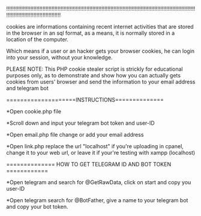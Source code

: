 !!!!!!!!!!!!!!!!!!!!!!!!!!!!!!!!!!!!!!!!!!!!!!!!!!!!!!!!!!!!!!!!!!!!!!!!!!!!!!!!!!!!!!!!!!!!!!!!!!!!!!!!!!!!!!!!!!!!!!!!!!!!!!!!!!!!!!!!!!!!!!!!!!!!!!!!!!!!!!!!!

cookies are informations containing recent internet activities that are stored in the browser in an sql format, as a means, it is normally stored in a location of the computer.

Which means if a user or an hacker gets your browser cookies, he can login into your session, without your knowledge.

PLEASE NOTE: This PHP cookie stealer script is strickly for educational purposes only, as to demonstrate and show how you can actually gets cookies from users' browser and send the information to your email address and telegram bot


====================INSTRUCTIONS==============

*Open cookie.php file

*Scroll down and input your telegram bot token and user-ID

*Open email.php file change or add your email address

*Open link.php replace the url "localhost" if you're uploading in cpanel, change it to your web url, or leave it if your're testing with xampp (localhost)


============== HOW TO GET TELEGRAM ID AND BOT TOKEN ============

*Open telegram and search for @GetRawData, click on start and copy you user-ID

*Open telegram search for @BotFather, give a name to your telegram bot and copy your bot token.

